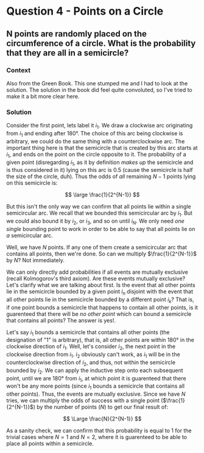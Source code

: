 # Question 4 - Points on a Circle  

## N points are randomly placed on the circumference of a circle. What is the probability that they are all in a semicircle?  

### Context  
Also from the Green Book. This one stumped me and I had to look at the solution. The solution in the book did feel quite convoluted, so I've tried to make it a bit more clear here.  

### Solution  
Consider the first point, lets label it $i_1$. We draw a clockwise arc originating from $i_1$ and ending after 180&deg;. The choice of this arc being clockwise is arbitrary, we could do the same thing with a counterclockwise arc. The important thing here is that the semicircle that is created by this arc starts at $i_1$, and ends on the point on the circle opposite to it. The probability of a given point (disregarding $i_1$, as it by definition *makes up* the semicircle and is thus considered in it) lying on this arc is 0.5 (cause the semicircle is half the size of the circle, duh). Thus the odds of *all* remaining $N-1$ points lying on this semicircle is:  

$$
\large \frac{1}{2^{N-1}}
$$  

But this isn't the only way we can confirm that all points lie within a single semicircular arc. We recall that we bounded this semicircular arc by $i_1$. But we could also bound it by $i_2$, or $i_3$, and so on until $i_N$. We only need *one single* bounding point to work in order to be able to say that all points lie on *a* semicircular arc.  

Well, we have $N$ points. If any one of them create a semicircular arc that contains all points, then we're done. So can we multiply $\frac{1}{2^{N-1}}$ by $N$? Not immediately.  

We can only directly add probabilities if all events are mutually exclusive (recall Kolmogorov's third axiom). Are these events mutually exclusive? Let's clarify what we are talking about first. Is the event that all other points lie in the semicircle bounded by a given point $i_n$ disjoint with the event that all other points lie in the semicircle bounded by a different point $i_k$? That is, if one point bounds a semicircle that happens to contain all other points, is it guarenteed that there will be *no other point* which can bound a semicircle that contains all points? The answer is yes!.  

Let's say $i_1$ bounds a semicircle that contains all other points (the designation of "1" is arbitrary), that is, all other points are within 180&deg; in the clockwise direction of $i_1$. Well, let's consider $i_2$, the next point in the clockwise direction from $i_1$. $i_2$ obviously can't work, as $i_1$ will be in the counterclockwise direction of $i_2$, and thus, not within the semicircle bounded by $i_2$. We can apply the inductive step onto each subsequent point, until we are 180&deg; from $i_1$, at which point it is guarenteed that there won't be any more points (since $i_1$ bounds a semicircle that contains all other points). Thus, the events are mutually exclusive. Since we have $N$ tries, we can multiply the odds of success with a single point ($\frac{1}{2^{N-1}}$) by the number of points ($N$) to get our final result of:  

$$
\Large \frac{N}{2^{N-1}}
$$  

As a sanity check, we can confirm that this probability is equal to 1 for the trivial cases where $N=1$ and $N=2$, where it is guarenteed to be able to place all points within a semicircle.
